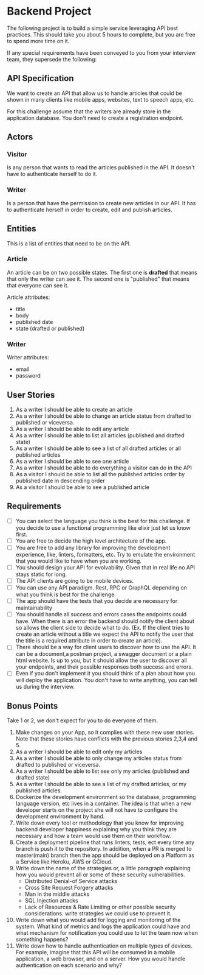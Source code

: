 # Backend Project

The following project is to build a simple service leveraging API best practices. This should take you about 5 hours to complete, but you are free to spend more time on it.

If any special requirements have been conveyed to you from your interview team, they supersede the following:

## API Specification

We want to create an API that allow us to handle articles that could be shown in many clients like mobile apps, websites, text to speech apps, etc.
 
 For this challenge assume that the writers are already store in the application database. You don't need to create a registration endpoint.
 
## Actors 

### Visitor
Is any person that wants to read the articles published in the API. It doesn't have to authenticate herself to do it. 

### Writer

Is a person that have the permission to create new articles in our API. It has to authenticate herself in order to create, edit and publish articles.

## Entities

This is a list of entities that need to be on the API.  

### Article

An article can be on two possible states. The first one is **drafted** that means that only the writer can see it. The second one is "published" that means that everyone can see it. 

Article attributes: 

- title
- body
- published date
- state (drafted or published)

### Writer

Writer attributes: 

- email 
- password

## User Stories 

1. As a writer I should be able to create an article
2. As a writer I should be able to change an article status from drafted to published or viceversa.
3. As a writer I should be able to edit any article
4. As a writer I should be able to list all articles (published and drafted state)
5. As a writer I should be able to see a list of all drafted articles or all published articles
6. As a writer I should be able to see one article
7. As a writer I should be able to do everything a visitor can do in the API
8. As a visitor I should be able to list all the published articles order by published date in descending order
9. As a visitor I should be able to see a published article 

## Requirements

- [ ] You can select the language you think is the best for this challenge. If you decide to use a functional programming like elixir just let us know first.
- [ ] You are free to decide the high level architecture of the app.
- [ ] You are free to add any library for improving the development experience, like, linters, formatters, etc. Try to emulate the environment that you would like to have when you are working.
- [ ] You should design your API for evolvability. Given that in real life no API stays static for long.
- [ ] The API clients are going to be mobile devices.  
- [ ] You can use any API paradigm. Rest, RPC or GraphQL depending on what you think is best for the challenge. 
- [ ] The app should have the tests that you decide are necessary for maintainability
- [ ] You should handle all success and errors cases the endpoints could have. When there is an error the backend should notify the client about so allows the client side to decide what to do. (Ex. If the client tries to create an article without a title we expect the API to notify the user that the title is a required attribute in order to create an article).
- [ ] There should be a way for client users to discover how to use the API. It can be a document,a postman project, a swagger document or a plain html website. Is up to you, but it should allow the user to discover all your endpoints, and their possible responses both success and errors.
- [ ] Even if you don't implement it you should think of a plan about how you will deploy the application. You don't have to write anything, you can tell us during the interview.

## Bonus Points 

Take 1 or 2, we don't expect for you to do everyone of them. 

1. Make changes on your App, so it complies with these new user stories. Note that these stories have conflicts with the previous stories 2,3,4 and 5.
  1. As a writer I should be able to edit only my articles
  2. As a writer I should be able to only change my articles status from drafted to published or viceversa.
  2. As a writer I should be able to list see only my articles (published and drafted state) 
  3. As a writer I should be able to see a list of my drafted articles, or my published articles.
2. Dockerize the development environment so the database, programming language version, etc lives in a container. The idea is that when a new developer starts on the project she will not have to configure the development environment by hand. 
3. Write down every tool or methodology that you know for improving backend developer happiness explaining why you think they are necessary and how a team would use them on their workflow. 
4. Create a deployment pipeline that runs linters, tests, ect every time any branch is push it to the repository. In addition, when a PR is merged to master(main) branch then the app should be deployed on a Platform as a Service like Heroku, AWS or GCloud.
5. Write down the name of the strategies or, a little paragraph explaining how you would prevent all or some of these security vulnerabilities. 
   - Distributed Denial-of Service attacks
   - Cross Site Request Forgery attacks
   - Man in the middle attacks
   - SQL Injection attacks
   - Lack of Resources & Rate Limiting
   or other possible security considerations. write strategies we could use to prevent it.
6. Write down what you would add for logging and monitoring of the system. What kind of metrics and logs the application could have and what mechanism for notification you could use to let the team now when something happens?  
7. Write down how to handle authentication on multiple types of devices. For example, imagine that this API will be consumed in a mobile application, a web browser, and on a server. How you would handle authentication on each scenario and why?  

